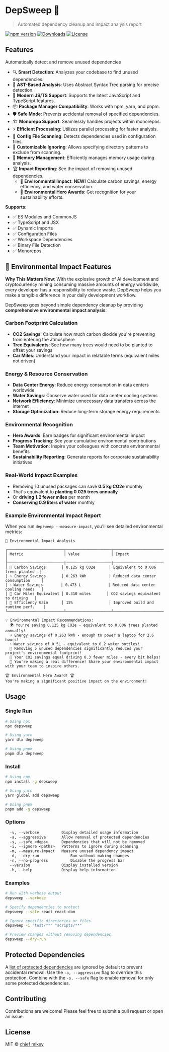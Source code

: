 # DepSweep 🧹

> Automated dependency cleanup and impact analysis report

[![npm version](https://img.shields.io/npm/v/depsweep.svg)](https://www.npmjs.com/package/depsweep)
[![Downloads](https://img.shields.io/npm/dm/depsweep.svg)](https://www.npmjs.com/package/depsweep)
[![License](https://img.shields.io/npm/l/depsweep.svg)](https://github.com/chiefmikey/depsweep/blob/main/LICENSE)

## Features

Automatically detect and remove unused dependencies

- 🔍 **Smart Detection**: Analyzes your codebase to find unused dependencies.
- 🎯 **AST-Based Analysis**: Uses Abstract Syntax Tree parsing for precise
  detection.
- 🚀 **Modern JS/TS Support**: Supports the latest JavaScript and TypeScript
  features.
- 📦 **Package Manager Compatibility**: Works with npm, yarn, and pnpm.
- 🛡️ **Safe Mode**: Prevents accidental removal of specified dependencies.
- 🏗️ **Monorepo Support**: Seamlessly handles projects within monorepos.
- ⚡ **Efficient Processing**: Utilizes parallel processing for faster analysis.
- 🧩 **Config File Scanning**: Detects dependencies used in configuration files.
- 🔧 **Customizable Ignoring**: Allows specifying directory patterns to exclude
  from scanning.
- 🧠 **Memory Management**: Efficiently manages memory usage during analysis.
- 🏆 **Impact Reporting**: See the impact of removing unused dependencies.
  - 🌱 **Environmental Impact**: **NEW!** Calculate carbon savings, energy
    efficiency, and water conservation.
  - 🏅 **Environmental Hero Awards**: Get recognition for your sustainability
    efforts.

**Supports**:

- ✅ ES Modules and CommonJS
- ✅ TypeScript and JSX
- ✅ Dynamic Imports
- ✅ Configuration Files
- ✅ Workspace Dependencies
- ✅ Binary File Detection
- ✅ Monorepos

## 🌱 Environmental Impact Features

**Why This Matters Now**: With the explosive growth of AI development and
cryptocurrency mining consuming massive amounts of energy worldwide, every
developer has a responsibility to reduce waste. DepSweep helps you make a
tangible difference in your daily development workflow.

DepSweep goes beyond simple dependency cleanup by providing **comprehensive
environmental impact analysis**:

### Carbon Footprint Calculation

- **CO2 Savings**: Calculate how much carbon dioxide you're preventing from
  entering the atmosphere
- **Tree Equivalents**: See how many trees would need to be planted to offset
  your savings
- **Car Miles**: Understand your impact in relatable terms (equivalent miles not
  driven)

### Energy & Resource Conservation

- **Data Center Energy**: Reduce energy consumption in data centers worldwide
- **Water Savings**: Conserve water used for data center cooling systems
- **Network Efficiency**: Minimize unnecessary data transfers across the
  internet
- **Storage Optimization**: Reduce long-term storage energy requirements

### Environmental Recognition

- **Hero Awards**: Earn badges for significant environmental impact
- **Progress Tracking**: See your cumulative environmental contributions
- **Team Motivation**: Inspire your colleagues with concrete environmental
  benefits
- **Sustainability Reporting**: Generate reports for corporate sustainability
  initiatives

### Real-World Impact Examples

- Removing 10 unused packages can save **0.5 kg CO2e** monthly
- That's equivalent to **planting 0.025 trees annually**
- Or **driving 1.2 fewer miles** per month
- **Conserving 0.9 liters of water** monthly

### Example Environmental Impact Report

When you run `depsweep --measure-impact`, you'll see detailed environmental
metrics:

```
🌱 Environmental Impact Analysis

┌─────────────────────────┬────────────────────┬─────────────────────────────────────┐
│ Metric                  │ Value              │ Impact                              │
├─────────────────────────┼────────────────────┼─────────────────────────────────────┤
│ 🌱 Carbon Savings       │ 0.125 kg CO2e      │ Equivalent to 0.006 trees planted  │
│ ⚡ Energy Savings       │ 0.263 kWh          │ Reduced data center consumption     │
│ 💧 Water Savings        │ 0.473 L            │ Reduced data center cooling needs   │
│ 🚗 Car Miles Equivalent │ 0.310 miles       │ CO2 savings equivalent to driving   │
│ 🚀 Efficiency Gain      │ 15%                │ Improved build and runtime perf.    │
└─────────────────────────┴────────────────────┴─────────────────────────────────────┘

💡 Environmental Impact Recommendations:
  🌍 You're saving 0.125 kg CO2e - equivalent to 0.006 trees planted annually!
  ⚡ Energy savings of 0.263 kWh - enough to power a laptop for 2.6 hours!
  💧 Water savings of 0.5L - equivalent to 0.2 water bottles!
  🎯 Removing 5 unused dependencies significantly reduces your project's environmental footprint!
  🚗 Your CO2 savings equal driving 0.3 fewer miles - every bit helps!
  🌟 You're making a real difference! Share your environmental impact with your team to inspire others.

🏆 Environmental Hero Award! 🏆
You're making a significant positive impact on the environment!
```

## Usage

### Single Run

```bash
# Using npx
npx depsweep

# Using yarn
yarn dlx depsweep

# Using pnpm
pnpm dlx depsweep
```

### Install

```bash
# Using npm
npm install -g depsweep

# Using yarn
yarn global add depsweep

# Using pnpm
pnpm add -g depsweep
```

### Options

```txt
  -v, --verbose          Display detailed usage information
  -a, --aggressive       Allow removal of protected dependencies
  -s, --safe <deps>      Dependencies that will not be removed
  -i, --ignore <paths>   Patterns to ignore during scanning
  -m, --measure-impact   Measure unused dependency impact
  -d, --dry-run              Run without making changes
  -n, --no-progress          Disable the progress bar
  --version              Display installed version
  -h, --help             Display help information
```

### Examples

```bash
# Run with verbose output
depsweep --verbose

# Specify dependencies to protect
depsweep --safe react react-dom

# Ignore specific directories or files
depsweep -i "test/**" "scripts/**"

# Preview changes without removing dependencies
depsweep --dry-run
```

## Protected Dependencies

A [list of protected dependencies](src/index.ts#L33) are ignored by default to
prevent accidental removal. Use the `-a, --aggressive` flag to override this
protection. Combine with the `-s, --safe` flag to enable removal for only some
protected dependencies.

## Contributing

Contributions are welcome! Please feel free to submit a pull request or open an
issue.

## License

MIT © [chief mikey](https://github.com/chiefmikey)
